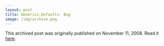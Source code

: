 ```yaml
---
layout: post
title: Generics.Defaults- Bug
image: /img/archive.png
---
```

This archived post was originally published on November 11, 2008. Read it [here](/alex.ciobanu.org/index88b9.html).
